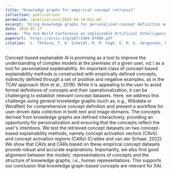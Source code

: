 ```yaml
---
title: "Knowledge graphs for empirical concept retrieval"
collection: publications
permalink: /publications/2024-04-10-KGs.md
excerpt: 'Using knowledge graphs for personalized concept definition and data collection.'
date: 2024-07-17
venue: 'The 2nd World Conference on eXplainable Artificial Intelligence - oral presentation'
paperurl: 'https://arxiv.org/pdf/2404.07008.pdf'
citation: 'L. Tětková, T. K. Scheidt, M. M. Fogh, E. M. G. Jørgensen, F. Årup Nielsen, L. K. Hansen, Knowledge graphs for empirical concept retrieval, The 2nd World Conference on eXplainable Artificial Intelligence (2024).'
---
```


Concept-based explainable AI is promising as a tool to improve the understanding of complex models at the premises of a given user, viz.\ as a tool for personalized explainability. An important class of concept-based explainability methods is constructed with empirically defined concepts, indirectly defined through a set of positive and negative examples, as in the TCAV approach (Kim et al., 2018). 
While it is appealing to the user to avoid formal definitions of concepts and their operationalization, it can be challenging to establish relevant concept datasets. Here, we address this challenge using general knowledge graphs (such as, e.g., Wikidata or WordNet) for comprehensive concept definition and present a workflow for user-driven data collection in both text and image domains. The concepts derived from knowledge graphs are defined interactively, providing an opportunity for personalization and ensuring that the concepts reflect the user's intentions. We test the retrieved concept datasets on two concept-based explainability methods, namely concept activation vectors (CAVs) and concept activation regions (CARs) (Crabbe and van der Schaar, 2022).
We show that CAVs and CARs based on these empirical concept datasets provide robust and accurate explanations. Importantly, we also find good alignment between the models' representations of concepts and the structure of knowledge graphs, i.e., human representations. This supports our conclusion that knowledge graph-based concepts are relevant for XAI. 

